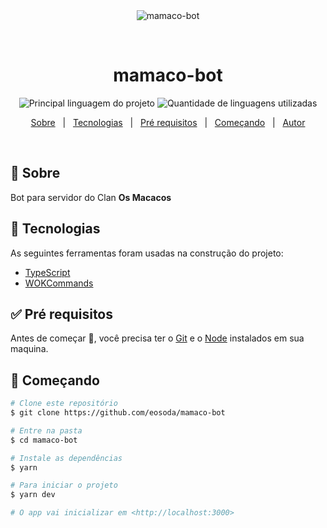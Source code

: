 <div align="center" id="top"> 
  <img src="./.github/app.gif" alt="mamaco-bot" />

&#xa0;

  <!-- <a href="https://mamaco-bot.netlify.com">Demo</a> -->
</div>

<h1 align="center">mamaco-bot</h1>

<p align="center">
  <img alt="Principal linguagem do projeto" src="https://img.shields.io/github/languages/top/eosoda/mamaco-bot?color=56BEB8">

  <img alt="Quantidade de linguagens utilizadas" src="https://img.shields.io/github/languages/count/eosoda/mamaco-bot?color=56BEB8">

  <!-- <img alt="Tamanho do repositório" src="https://img.shields.io/github/repo-size/eosoda/mamaco-bot?color=56BEB8"> -->

  <!-- <img alt="Licença" src="https://img.shields.io/github/license/eosoda/mamaco-bot?color=56BEB8"> -->

  <!-- <img alt="Github issues" src="https://img.shields.io/github/issues/eosoda/mamaco-bot?color=56BEB8" /> -->

  <!-- <img alt="Github forks" src="https://img.shields.io/github/forks/eosoda/mamaco-bot?color=56BEB8" /> -->

  <!-- <img alt="Github stars" src="https://img.shields.io/github/stars/eosoda/mamaco-bot?color=56BEB8" /> -->
</p>

<!-- Status -->

<!-- <h4 align="center">
	🚧  mamaco-bot 🚀 Em construção...  🚧
</h4>

<hr> -->

<p align="center">
  <a href="#dart-sobre">Sobre</a> &#xa0; | &#xa0; 
  <a href="#rocket-tecnologias">Tecnologias</a> &#xa0; | &#xa0;
  <a href="#white_check_mark-pré-requesitos">Pré requisitos</a> &#xa0; | &#xa0;
  <a href="#checkered_flag-começando">Começando</a> &#xa0; | &#xa0;
  <a href="https://github.com/eosoda" target="_blank">Autor</a>
</p>

<br>

## :dart: Sobre

Bot para servidor do Clan **Os Macacos**

## :rocket: Tecnologias

As seguintes ferramentas foram usadas na construção do projeto:

- [TypeScript](https://www.typescriptlang.org/)
- [WOKCommands](https://github.com/AlexzanderFlores/WOKCommands/)

## :white_check_mark: Pré requisitos

Antes de começar :checkered_flag:, você precisa ter o [Git](https://git-scm.com) e o [Node](https://nodejs.org/en/) instalados em sua maquina.

## :checkered_flag: Começando

```bash
# Clone este repositório
$ git clone https://github.com/eosoda/mamaco-bot

# Entre na pasta
$ cd mamaco-bot

# Instale as dependências
$ yarn

# Para iniciar o projeto
$ yarn dev

# O app vai inicializar em <http://localhost:3000>
```
